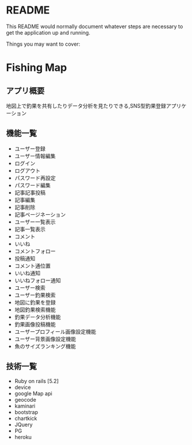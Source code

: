 # README

This README would normally document whatever steps are necessary to get the
application up and running.

Things you may want to cover:

# Fishing Map

## アプリ概要
 地図上で釣果を共有したりデータ分析を見たりできる,SNS型釣果登録アプリケーション

## 機能一覧
* ユーザー登録
* ユーザー情報編集
* ログイン
* ログアウト
* パスワード再設定
* パスワード編集
* 記事記事投稿
* 記事編集
* 記事削除
* 記事ページネーション
* ユーザー一覧表示
* 記事一覧表示
* コメント
* いいね
* コメントフォロー
* 投稿通知
* コメント通位置
* いいね通知
* いいねフォロー通知
* ユーザー検索
* ユーザー釣果検索
* 地図に釣果を登録
* 地図釣果検索機能
* 釣果データ分析機能
* 釣果画像投稿機能
* ユーザープロフィール画像設定機能
* ユーザー背景画像設定機能
* 魚のサイズランキング機能



## 技術一覧
* Ruby on rails [5.2]
* device
* google Map api
* geocode
* kaminari
* bootstrap
* chartkick
* JQuery
* PG
* heroku
